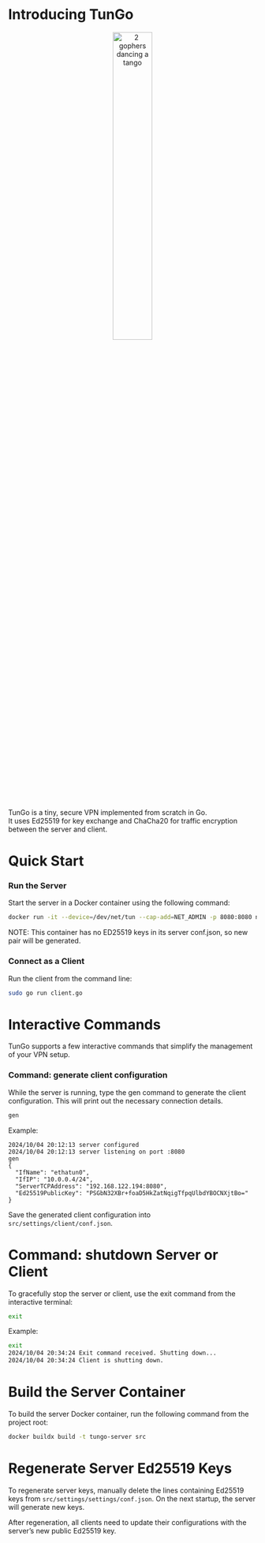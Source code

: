 # Introducing TunGo

<p align="center">
  <img 
alt="2 gophers dancing a tango"
src="https://i.ibb.co/K7yzDf6/DALL-E-2024-10-04-20-18-51-A-minimalist-logo-featuring-two-Go-language-mascots-dancing-tango-togethe.webp" width="40%"/>
</p>

TunGo is a tiny, secure VPN implemented from scratch in Go.  
It uses Ed25519 for key exchange and ChaCha20 for traffic encryption between the server and client.

# Quick Start

### Run the Server

Start the server in a Docker container using the following command:

```bash
docker run -it --device=/dev/net/tun --cap-add=NET_ADMIN -p 8080:8080 nlipatov/tungo:tungo-server
```
NOTE: This container has no ED25519 keys in its server conf.json, so new pair will be generated.

### Connect as a Client

Run the client from the command line:

```bash
sudo go run client.go
```

# Interactive Commands

TunGo supports a few interactive commands that simplify the management of your VPN setup.

### Command: generate client configuration

While the server is running, type the gen command to generate the client configuration.
This will print out the necessary connection details.
```bash
gen
```

Example:
```
2024/10/04 20:12:13 server configured
2024/10/04 20:12:13 server listening on port :8080
gen
{
  "IfName": "ethatun0",
  "IfIP": "10.0.0.4/24",
  "ServerTCPAddress": "192.168.122.194:8080",
  "Ed25519PublicKey": "PSGbN32XBr+foaD5HkZatNqigTfpqUlbdYBOCNXjtBo="
}
```

Save the generated client configuration into `src/settings/client/conf.json`.

# Command: shutdown Server or Client

To gracefully stop the server or client, use the exit command from the interactive terminal:

```bash
exit
```

Example:
```bash
exit
2024/10/04 20:34:24 Exit command received. Shutting down...
2024/10/04 20:34:24 Client is shutting down.
```
# Build the Server Container

To build the server Docker container, run the following command from the project root:

```bash
docker buildx build -t tungo-server src
```

# Regenerate Server Ed25519 Keys

To regenerate server keys, manually delete the lines containing Ed25519 keys from `src/settings/settings/conf.json`.
On the next startup, the server will generate new keys.

After regeneration, all clients need to update their configurations with the server’s new public Ed25519 key.
